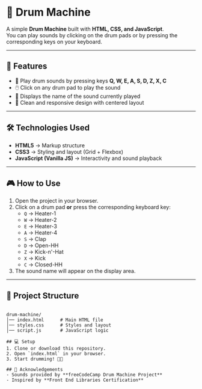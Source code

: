 # 🥁 Drum Machine

A simple **Drum Machine** built with **HTML, CSS, and JavaScript**.  
You can play sounds by clicking on the drum pads or by pressing the corresponding keys on your keyboard.

---

## 🚀 Features
- 🎹 Play drum sounds by pressing keys **Q, W, E, A, S, D, Z, X, C**
- 🖱️ Click on any drum pad to play the sound
- 📝 Displays the name of the sound currently played
- 🎨 Clean and responsive design with centered layout

---

## 🛠️ Technologies Used
- **HTML5** → Markup structure
- **CSS3** → Styling and layout (Grid + Flexbox)
- **JavaScript (Vanilla JS)** → Interactivity and sound playback

---

## 🎮 How to Use
1. Open the project in your browser.
2. Click on a drum pad **or** press the corresponding keyboard key:
   - `Q` → Heater-1  
   - `W` → Heater-2  
   - `E` → Heater-3  
   - `A` → Heater-4  
   - `S` → Clap  
   - `D` → Open-HH  
   - `Z` → Kick-n'-Hat  
   - `X` → Kick  
   - `C` → Closed-HH
3. The sound name will appear on the display area.

---

## 📂 Project Structure
```

drum-machine/
│── index.html      # Main HTML file
│── styles.css      # Styles and layout
│── script.js       # JavaScript logic

## 💻 Setup
1. Clone or download this repository.
2. Open `index.html` in your browser.
3. Start drumming! 🥁🔥

## 🙌 Acknowledgements
- Sounds provided by **freeCodeCamp Drum Machine Project**
- Inspired by **Front End Libraries Certification**
